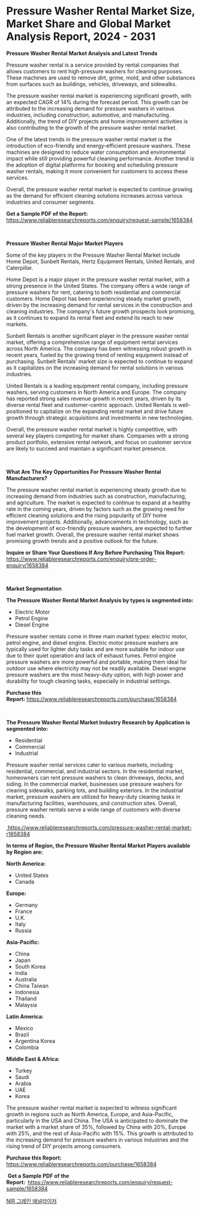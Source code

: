 <p><h1>Pressure Washer Rental Market Size, Market Share and Global Market Analysis Report, 2024 - 2031</h1></p><p><strong>Pressure Washer Rental Market Analysis and Latest Trends</strong></p>
<p><p>Pressure washer rental is a service provided by rental companies that allows customers to rent high-pressure washers for cleaning purposes. These machines are used to remove dirt, grime, mold, and other substances from surfaces such as buildings, vehicles, driveways, and sidewalks.</p><p>The pressure washer rental market is experiencing significant growth, with an expected CAGR of 14% during the forecast period. This growth can be attributed to the increasing demand for pressure washers in various industries, including construction, automotive, and manufacturing. Additionally, the trend of DIY projects and home improvement activities is also contributing to the growth of the pressure washer rental market.</p><p>One of the latest trends in the pressure washer rental market is the introduction of eco-friendly and energy-efficient pressure washers. These machines are designed to reduce water consumption and environmental impact while still providing powerful cleaning performance. Another trend is the adoption of digital platforms for booking and scheduling pressure washer rentals, making it more convenient for customers to access these services.</p><p>Overall, the pressure washer rental market is expected to continue growing as the demand for efficient cleaning solutions increases across various industries and consumer segments.</p></p>
<p><strong>Get a Sample PDF of the Report:&nbsp;</strong> <a href="https://www.reliableresearchreports.com/enquiry/request-sample/1658384">https://www.reliableresearchreports.com/enquiry/request-sample/1658384</a></p>
<p>&nbsp;</p>
<p><strong>Pressure Washer Rental Major Market Players</strong></p>
<p><p>Some of the key players in the Pressure Washer Rental Market include Home Depot, Sunbelt Rentals, Hertz Equipment Rentals, United Rentals, and Caterpillar.</p><p>Home Depot is a major player in the pressure washer rental market, with a strong presence in the United States. The company offers a wide range of pressure washers for rent, catering to both residential and commercial customers. Home Depot has been experiencing steady market growth, driven by the increasing demand for rental services in the construction and cleaning industries. The company's future growth prospects look promising, as it continues to expand its rental fleet and extend its reach to new markets.</p><p>Sunbelt Rentals is another significant player in the pressure washer rental market, offering a comprehensive range of equipment rental services across North America. The company has been witnessing robust growth in recent years, fueled by the growing trend of renting equipment instead of purchasing. Sunbelt Rentals' market size is expected to continue to expand as it capitalizes on the increasing demand for rental solutions in various industries.</p><p>United Rentals is a leading equipment rental company, including pressure washers, serving customers in North America and Europe. The company has reported strong sales revenue growth in recent years, driven by its diverse rental fleet and customer-centric approach. United Rentals is well-positioned to capitalize on the expanding rental market and drive future growth through strategic acquisitions and investments in new technologies.</p><p>Overall, the pressure washer rental market is highly competitive, with several key players competing for market share. Companies with a strong product portfolio, extensive rental network, and focus on customer service are likely to succeed and maintain a significant market presence.</p></p>
<p>&nbsp;</p>
<p><strong>What Are The Key Opportunities For Pressure Washer Rental Manufacturers?</strong></p>
<p><p>The pressure washer rental market is experiencing steady growth due to increasing demand from industries such as construction, manufacturing, and agriculture. The market is expected to continue to expand at a healthy rate in the coming years, driven by factors such as the growing need for efficient cleaning solutions and the rising popularity of DIY home improvement projects. Additionally, advancements in technology, such as the development of eco-friendly pressure washers, are expected to further fuel market growth. Overall, the pressure washer rental market shows promising growth trends and a positive outlook for the future.</p></p>
<p><strong>Inquire or Share Your Questions If Any Before Purchasing This Report:</strong> <a href="https://www.reliableresearchreports.com/enquiry/pre-order-enquiry/1658384">https://www.reliableresearchreports.com/enquiry/pre-order-enquiry/1658384</a></p>
<p>&nbsp;</p>
<p><strong>Market Segmentation</strong></p>
<p><strong>The Pressure Washer Rental Market Analysis by types is segmented into:</strong></p>
<p><ul><li>Electric Motor</li><li>Petrol Engine</li><li>Diesel Engine</li></ul></p>
<p><p>Pressure washer rentals come in three main market types: electric motor, petrol engine, and diesel engine. Electric motor pressure washers are typically used for lighter duty tasks and are more suitable for indoor use due to their quiet operation and lack of exhaust fumes. Petrol engine pressure washers are more powerful and portable, making them ideal for outdoor use where electricity may not be readily available. Diesel engine pressure washers are the most heavy-duty option, with high power and durability for tough cleaning tasks, especially in industrial settings.</p></p>
<p><strong>Purchase this Report:&nbsp;</strong><a href="https://www.reliableresearchreports.com/purchase/1658384">https://www.reliableresearchreports.com/purchase/1658384</a></p>
<p>&nbsp;</p>
<p><strong>The Pressure Washer Rental Market Industry Research by Application is segmented into:</strong></p>
<p><ul><li>Residential</li><li>Commercial</li><li>Industrial</li></ul></p>
<p><p>Pressure washer rental services cater to various markets, including residential, commercial, and industrial sectors. In the residential market, homeowners can rent pressure washers to clean driveways, decks, and siding. In the commercial market, businesses use pressure washers for cleaning sidewalks, parking lots, and building exteriors. In the industrial market, pressure washers are utilized for heavy-duty cleaning tasks in manufacturing facilities, warehouses, and construction sites. Overall, pressure washer rentals serve a wide range of customers with diverse cleaning needs.</p></p>
<p><a href="https://www.reliableresearchreports.com/pressure-washer-rental-market-r1658384">&nbsp;https://www.reliableresearchreports.com/pressure-washer-rental-market-r1658384</a></p>
<p><strong>In terms of Region, the Pressure Washer Rental Market Players available by Region are:</strong></p>
<p>
    <p> <strong> North America: </strong>
        <ul>
            <li>United States</li>
            <li>Canada</li>
        </ul>
        </p> 
    <p> <strong> Europe: </strong>
        <ul>
            <li>Germany</li>
            <li>France</li>
            <li>U.K.</li>
            <li>Italy</li>
            <li>Russia</li>
        </ul>
        </p> 
    <p> <strong> Asia-Pacific: </strong>
        <ul>
            <li>China</li>
            <li>Japan</li>
            <li>South Korea</li>
            <li>India</li>
            <li>Australia</li>
            <li>China Taiwan</li>
            <li>Indonesia</li>
            <li>Thailand</li>
            <li>Malaysia</li>
        </ul>
        </p> 
    <p> <strong> Latin America: </strong>
        <ul>
            <li>Mexico</li>
            <li>Brazil</li>
            <li>Argentina Korea</li>
            <li>Colombia</li>
        </ul>
        </p> 
    <p> <strong> Middle East & Africa: </strong>
        <ul>
            <li>Turkey</li>
            <li>Saudi</li>
            <li>Arabia</li>
            <li>UAE</li>
            <li>Korea</li>
        </ul>
    </p>
    </p>
<p><p>The pressure washer rental market is expected to witness significant growth in regions such as North America, Europe, and Asia-Pacific, particularly in the USA and China. The USA is anticipated to dominate the market with a market share of 35%, followed by China with 20%, Europe with 25%, and the rest of Asia-Pacific with 15%. This growth is attributed to the increasing demand for pressure washers in various industries and the rising trend of DIY projects among consumers.</p></p>
<p><strong>Purchase this Report: </strong><a href="https://www.reliableresearchreports.com/purchase/1658384">https://www.reliableresearchreports.com/purchase/1658384</a></p>
<p>&nbsp;<strong>Get a Sample PDF of the Report:&nbsp;&nbsp;</strong><a href="https://www.reliableresearchreports.com/enquiry/request-sample/1658384">https://www.reliableresearchreports.com/enquiry/request-sample/1658384</a></p>
<p><strong></strong></p>
<p><p><a href="https://github.com/laholand/Market-Research-Report-List-3/blob/main/695840625592.md">NIR 그레인 애널라이저</a></p></p>